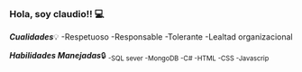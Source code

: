 ### Hola, soy claudio!!  :computer:

***Cualidades***:bulb:
-Respetuoso
-Responsable
-Tolerante
-Lealtad organizacional

***Habilidades Manejadas***:lock:
<sub>
  -SQL sever
  -MongoDB
  -C#
  -HTML
  -CSS
  -Javascrip
</sub>




